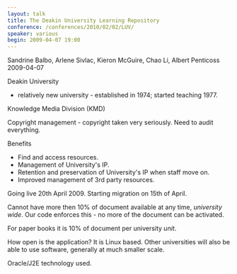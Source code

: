 ```yaml
---
layout: talk
title: The Deakin University Learning Repository
conference: /conferences/2010/02/02/LUV/
speaker: various
begin: 2009-04-07 19:00
---
```

Sandrine Balbo, Arlene Sivlac, Kieron McGuire, Chao Li, Albert Penticoss  
2009-04-07

Deakin University

* relatively new university - established in 1974; started teaching 1977.

Knowledge Media Division (KMD)

Copyright management - copyright taken very seriously. Need to audit everything.

Benefits

* Find and access resources.
* Management of University's IP.
* Retention and preservation of University's IP when staff move on.
* Improved management of 3rd party resources.

Going live 20th April 2009. Starting migration on 15th of April.

Cannot have more then 10% of document available at any time, *university wide*.
Our code enforces this - no more of the document can be activated.

For paper books it is 10% of document per university *unit*.

How open is the application? It is Linux based. Other universities will also
be able to use software, generally at much smaller scale.

Oracle/J2E technology used.
